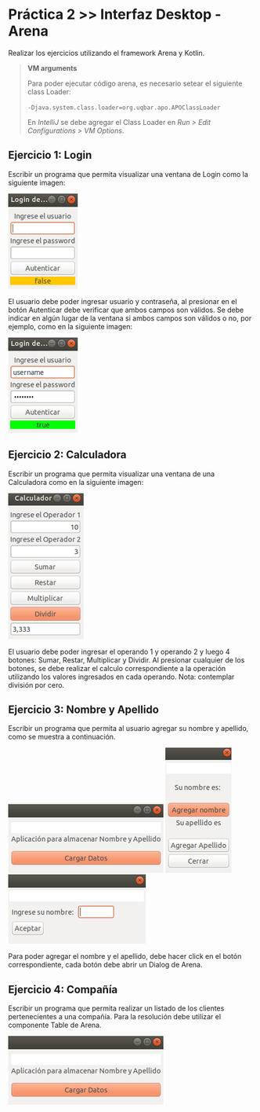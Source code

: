 # Práctica 2 >> Interfaz Desktop - Arena

Realizar los ejercicios utilizando el framework Arena y Kotlin.

> **VM arguments**
> 
> Para poder ejecutar código arena, es necesario setear el siguiente class Loader:
> 
> `-Djava.system.class.loader=org.uqbar.apo.APOClassLoader`
>
> En _IntelliJ_ se debe agregar el Class Loader en _Run > Edit Configurations > VM Options_.


## Ejercicio 1: Login

Escribir un programa que permita visualizar una ventana de Login como la siguiente imagen:

![ej1](_img/ej1.1.png)

El usuario debe poder ingresar usuario y contraseña, al presionar en el botón Autenticar debe verificar que ambos campos son válidos. Se debe indicar en algún lugar de la ventana si ambos campos son válidos o no, por ejemplo, como en la siguiente imagen:

![ej1](_img/ej1.2.png)


## Ejercicio 2: Calculadora

Escribir un programa que permita visualizar una ventana de una Calculadora como en la siguiente imagen:


![ej2](_img/ej2.png)


El usuario debe poder ingresar el operando 1 y operando 2 y luego 4 botones: Sumar, Restar, Multiplicar y Dividir. 
Al presionar cualquier de los botones, se debe realizar el calculo correspondiente a la operación utilizando los valores ingresados en cada operando.
Nota: contemplar división por cero.

## Ejercicio 3: Nombre y Apellido

Escribir un programa que permita al usuario agregar su nombre y apellido, como se muestra a continuación. 

![ej2](_img/ej3.png)
![ej2](_img/ej3.1.png)
![ej2](_img/ej3.2.png)

Para poder agregar el nombre y el apellido, debe hacer click en el botón correspondiente, cada botón debe abrir un Dialog de Arena.

## Ejercicio 4: Compañía

Escribir un programa que permita realizar un listado de los clientes pertenecientes a una compañía. Para la resolución debe utilizar el componente Table de Arena.

![ej4](_img/ej4.png)

